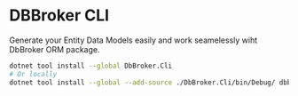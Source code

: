 # DBBroker CLI

Generate your Entity Data Models easily and work seamelessly wiht DbBroker ORM package.

```bash
dotnet tool install --global DbBroker.Cli
# Or locally
dotnet tool install --global --add-source ./DbBroker.Cli/bin/Debug/ dbbroker.cli
```

